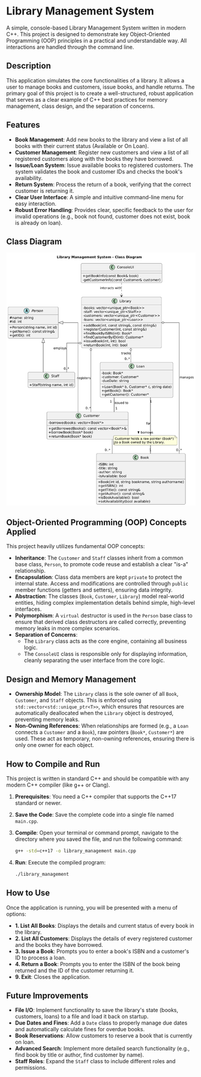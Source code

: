 # Library Management System

A simple, console-based Library Management System written in modern C++. This project is designed to demonstrate key Object-Oriented Programming (OOP) principles in a practical and understandable way. All interactions are handled through the command line.

## Description

This application simulates the core functionalities of a library. It allows a user to manage books and customers, issue books, and handle returns. The primary goal of this project is to create a well-structured, robust application that serves as a clear example of C++ best practices for memory management, class design, and the separation of concerns.

## Features

- **Book Management**: Add new books to the library and view a list of all books with their current status (Available or On Loan).
- **Customer Management**: Register new customers and view a list of all registered customers along with the books they have borrowed.
- **Issue/Loan System**: Issue available books to registered customers. The system validates the book and customer IDs and checks the book's availability.
- **Return System**: Process the return of a book, verifying that the correct customer is returning it.
- **Clear User Interface**: A simple and intuitive command-line menu for easy interaction.
- **Robust Error Handling**: Provides clear, specific feedback to the user for invalid operations (e.g., book not found, customer does not exist, book is already on loan).

## Class Diagram
![library_class.png](https://raw.githubusercontent.com/NithinMukka/Library-Management/main/library_class.png)

## Object-Oriented Programming (OOP) Concepts Applied

This project heavily utilizes fundamental OOP concepts:

- **Inheritance**: The `Customer` and `Staff` classes inherit from a common base class, `Person`, to promote code reuse and establish a clear "is-a" relationship.
- **Encapsulation**: Class data members are kept `private` to protect the internal state. Access and modifications are controlled through `public` member functions (getters and setters), ensuring data integrity.
- **Abstraction**: The classes (`Book`, `Customer`, `Library`) model real-world entities, hiding complex implementation details behind simple, high-level interfaces.
- **Polymorphism**: A `virtual` destructor is used in the `Person` base class to ensure that derived class destructors are called correctly, preventing memory leaks in more complex scenarios.
- **Separation of Concerns**:
  - The `Library` class acts as the core engine, containing all business logic.
  - The `ConsoleUI` class is responsible only for displaying information, cleanly separating the user interface from the core logic.

## Design and Memory Management

- **Ownership Model**: The `Library` class is the sole owner of all `Book`, `Customer`, and `Staff` objects. This is enforced using `std::vector<std::unique_ptr<T>>`, which ensures that resources are automatically deallocated when the `Library` object is destroyed, preventing memory leaks.
- **Non-Owning References**: When relationships are formed (e.g., a `Loan` connects a `Customer` and a `Book`), raw pointers (`Book*`, `Customer*`) are used. These act as temporary, non-owning references, ensuring there is only one owner for each object.

## How to Compile and Run

This project is written in standard C++ and should be compatible with any modern C++ compiler (like g++ or Clang).

1.  **Prerequisites**: You need a C++ compiler that supports the C++17 standard or newer.

2.  **Save the Code**: Save the complete code into a single file named `main.cpp`.

3.  **Compile**: Open your terminal or command prompt, navigate to the directory where you saved the file, and run the following command:
    ```sh
    g++ -std=c++17 -o library_management main.cpp
    ```

4.  **Run**: Execute the compiled program:
    ```sh
    ./library_management
    ```

## How to Use

Once the application is running, you will be presented with a menu of options:

- **1. List All Books**: Displays the details and current status of every book in the library.
- **2. List All Customers**: Displays the details of every registered customer and the books they have borrowed.
- **3. Issue a Book**: Prompts you to enter a book's ISBN and a customer's ID to process a loan.
- **4. Return a Book**: Prompts you to enter the ISBN of the book being returned and the ID of the customer returning it.
- **9. Exit**: Closes the application.

## Future Improvements

- **File I/O**: Implement functionality to save the library's state (books, customers, loans) to a file and load it back on startup.
- **Due Dates and Fines**: Add a `Date` class to properly manage due dates and automatically calculate fines for overdue books.
- **Book Reservations**: Allow customers to reserve a book that is currently on loan.
- **Advanced Search**: Implement more detailed search functionality (e.g., find book by title or author, find customer by name).
- **Staff Roles**: Expand the `Staff` class to include different roles and permissions.
